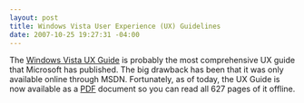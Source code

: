 ```yaml
---
layout: post
title: Windows Vista User Experience (UX) Guidelines
date: 2007-10-25 19:27:31 -04:00
---
```


The [Windows Vista UX Guide](http://msdn2.microsoft.com/en-us/library/aa511258.aspx) is probably the most comprehensive UX guide that Microsoft has published. The big drawback has been that it was only available online through MSDN. Fortunately, as of today, the UX Guide is now available as a [PDF](http://download.microsoft.com/download/e/1/9/e191fd8c-bce8-4dba-a9d5-2d4e3f3ec1d3/ux%20guide.pdf) document so you can read all 627 pages of it offline.
